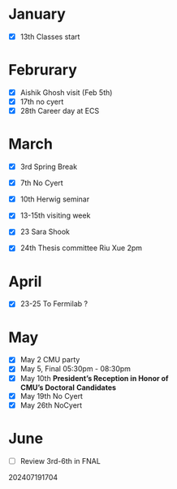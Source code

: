 
# January 
- [x] 13th Classes start 

# Februrary
- [x] Aishik Ghosh visit (Feb 5th)
- [x] 17th no cyert
- [x] 28th Career day at ECS

# March 
- [x] 3rd Spring Break 
- [x] 7th No Cyert
- [x] 10th Herwig seminar
- [x] 13-15th visiting week
- [x] 23 Sara Shook
- [x] 24th Thesis committee Riu Xue 2pm


# April 
- [x] 23-25 To Fermilab ?

# May 

- [x] May 2 CMU party
- [x]  May 5, Final 05:30pm - 08:30pm
- [x] May 10th **President’s Reception in Honor of CMU’s Doctoral** **Candidates**
- [x] May 19th No Cyert
- [x] May 26th NoCyert

# June
- [ ] Review 3rd-6th in FNAL






202407191704
